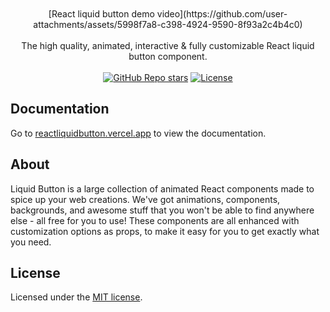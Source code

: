 <div align="center">
 <br>
 <br>
[React liquid button demo video](https://github.com/user-attachments/assets/5998f7a8-c398-4924-9590-8f93a2c4b4c0)
 <br>
 <br>
</div>

<div align="center">
  The high quality, animated, interactive & fully customizable React liquid button component.
</div>

<br />

<div align="center">
  <a href="https://github.com/Rajesh-Royal/react-liquid-button/stargazers"><img alt="GitHub Repo stars" src="https://img.shields.io/github/stars/Rajesh-Royal/react-liquid-button"></a>
  <a href="https://github.com/Rajesh-Royal/react-liquid-button/blob/main/LICENSE.md"><img alt="License" src="https://img.shields.io/badge/License-MIT-cyan.svg"></a>
  
</div>

## Documentation

Go to [reactliquidbutton.vercel.app](https://reactliquidbutton.vercel.app) to view the documentation.

## About

Liquid Button is a large collection of animated React components made to spice up your web creations. We've got animations, components, backgrounds, and awesome stuff that you won't be able to find anywhere else - all free for you to use! These components are all enhanced with customization options as props, to make it easy for you to get exactly what you need.

## License

Licensed under the [MIT license](https://github.com/Rajesh-Royal/react-liquid-button/blob/main/LICENSE.md).
